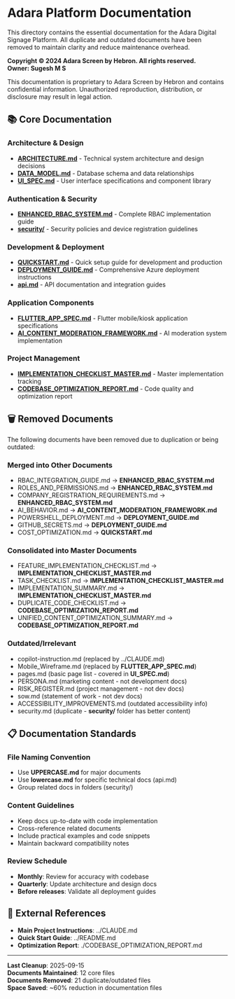 # Adara Platform Documentation

This directory contains the essential documentation for the Adara Digital Signage Platform. All duplicate and outdated documents have been removed to maintain clarity and reduce maintenance overhead.

**Copyright © 2024 Adara Screen by Hebron. All rights reserved.**  
**Owner: Sugesh M S**

This documentation is proprietary to Adara Screen by Hebron and contains confidential information. Unauthorized reproduction, distribution, or disclosure may result in legal action.

## 📚 **Core Documentation**

### **Architecture & Design**
- **[ARCHITECTURE.md](ARCHITECTURE.md)** - Technical system architecture and design decisions
- **[DATA_MODEL.md](DATA_MODEL.md)** - Database schema and data relationships
- **[UI_SPEC.md](UI_SPEC.md)** - User interface specifications and component library

### **Authentication & Security**
- **[ENHANCED_RBAC_SYSTEM.md](ENHANCED_RBAC_SYSTEM.md)** - Complete RBAC implementation guide
- **[security/](security/)** - Security policies and device registration guidelines

### **Development & Deployment**
- **[QUICKSTART.md](QUICKSTART.md)** - Quick setup guide for development and production
- **[DEPLOYMENT_GUIDE.md](DEPLOYMENT_GUIDE.md)** - Comprehensive Azure deployment instructions
- **[api.md](api.md)** - API documentation and integration guides

### **Application Components**
- **[FLUTTER_APP_SPEC.md](FLUTTER_APP_SPEC.md)** - Flutter mobile/kiosk application specifications
- **[AI_CONTENT_MODERATION_FRAMEWORK.md](AI_CONTENT_MODERATION_FRAMEWORK.md)** - AI moderation system implementation

### **Project Management**
- **[IMPLEMENTATION_CHECKLIST_MASTER.md](IMPLEMENTATION_CHECKLIST_MASTER.md)** - Master implementation tracking
- **[CODEBASE_OPTIMIZATION_REPORT.md](CODEBASE_OPTIMIZATION_REPORT.md)** - Code quality and optimization report

## 🗑️ **Removed Documents**

The following documents have been removed due to duplication or being outdated:

### **Merged into Other Documents**
- RBAC_INTEGRATION_GUIDE.md → **ENHANCED_RBAC_SYSTEM.md**
- ROLES_AND_PERMISSIONS.md → **ENHANCED_RBAC_SYSTEM.md**
- COMPANY_REGISTRATION_REQUIREMENTS.md → **ENHANCED_RBAC_SYSTEM.md**
- AI_BEHAVIOR.md → **AI_CONTENT_MODERATION_FRAMEWORK.md**
- POWERSHELL_DEPLOYMENT.md → **DEPLOYMENT_GUIDE.md**
- GITHUB_SECRETS.md → **DEPLOYMENT_GUIDE.md**
- COST_OPTIMIZATION.md → **QUICKSTART.md**

### **Consolidated into Master Documents**
- FEATURE_IMPLEMENTATION_CHECKLIST.md → **IMPLEMENTATION_CHECKLIST_MASTER.md**
- TASK_CHECKLIST.md → **IMPLEMENTATION_CHECKLIST_MASTER.md**
- IMPLEMENTATION_SUMMARY.md → **IMPLEMENTATION_CHECKLIST_MASTER.md**
- DUPLICATE_CODE_CHECKLIST.md → **CODEBASE_OPTIMIZATION_REPORT.md**
- UNIFIED_CONTENT_OPTIMIZATION_SUMMARY.md → **CODEBASE_OPTIMIZATION_REPORT.md**

### **Outdated/Irrelevant**
- copilot-instruction.md (replaced by ../CLAUDE.md)
- Mobile_Wireframe.md (replaced by **FLUTTER_APP_SPEC.md**)
- pages.md (basic page list - covered in **UI_SPEC.md**)
- PERSONA.md (marketing content - not development docs)
- RISK_REGISTER.md (project management - not dev docs)
- sow.md (statement of work - not dev docs)
- ACCESSIBILITY_IMPROVEMENTS.md (outdated accessibility info)
- security.md (duplicate - **security/** folder has better content)

## 📋 **Documentation Standards**

### **File Naming Convention**
- Use **UPPERCASE.md** for major documents
- Use **lowercase.md** for specific technical docs (api.md)
- Group related docs in folders (security/)

### **Content Guidelines**
- Keep docs up-to-date with code implementation
- Cross-reference related documents
- Include practical examples and code snippets
- Maintain backward compatibility notes

### **Review Schedule**
- **Monthly**: Review for accuracy with codebase
- **Quarterly**: Update architecture and design docs
- **Before releases**: Validate all deployment guides

## 🔗 **External References**

- **Main Project Instructions**: ../CLAUDE.md
- **Quick Start Guide**: ../README.md
- **Optimization Report**: ./CODEBASE_OPTIMIZATION_REPORT.md

---

**Last Cleanup**: 2025-09-15  
**Documents Maintained**: 12 core files  
**Documents Removed**: 21 duplicate/outdated files  
**Space Saved**: ~60% reduction in documentation files
